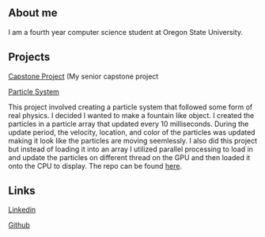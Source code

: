 ## About me

I am a fourth year computer science student at Oregon State University.
## Projects

[Capstone Project](https://github.com/sdnguyen98/miniPaint) (My senior capstone project


[Particle System](hhttps://github.com/sdnguyen98/Qr-Code-Generator)

This project involved creating a particle system that followed some form of real physics. I decided I wanted to make a fountain like object. I created the particles in a particle array that updated every 10 milliseconds. During the update period, the velocity, location, and color of the particles was updated making it look like the particles are moving seemlessly. I also did this project but instead of loading it into an array I utilized parallel processing to load in and update the particles on different thread on the GPU and then loaded it onto the CPU to display. The repo can be found [here](https://github.com/bullocgr/parallel-programming/tree/master/project7A).


## Links
[Linkedin](https://www.linkedin.com/in/grace-m-bullock/)

[Github](https://github.com/bullocgr)
